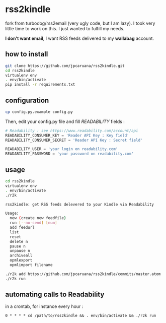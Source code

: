 # rss2kindle

fork from turbodog/rss2email (very ugly code, but I am lazy). I took very little time to work on this. I just wanted to fulfill my needs.

**I don't want email**, I want RSS feeds delivered to my **wallabag** account.

## how to install
````bash
git clone https://github.com/jpcaruana/rss2kindle.git
cd rss2kindle
virtualenv env
. env/bin/activate
pip install -r requirements.txt
````

## configuration
````bash
cp config.py.example config.py
````

Then, edit your config.py file and fill *READABILITY* fields :
````python
# Readability : see https://www.readability.com/account/api
READABILITY_CONSUMER_KEY = 'Reader API Key : Key field'
READABILITY_CONSUMER_SECRET = 'Reader API Key : Secret field'

READABILITY_USER = 'your login on readability.com'
READABILITY_PASSWORD = 'your password on readability.com'
````

## usage
````bash
cd rss2kindle
virtualenv env
. env/bin/activate
./r2k

rss2kindle: get RSS feeds delevered to your Kindle via Readability

Usage:
  new (create new feedfile)
  run [--no-send] [num]
  add feedurl
  list
  reset
  delete n
  pause n
  unpause n
  archiveall
  opmlexport
  opmlimport filename
````

````bash
./r2k add https://github.com/jpcaruana/rss2kindle/commits/master.atom
./r2k run
````

## automating calls to Readability
in a crontab, for instance every hour :
````
0 * * * * cd /path/to/rss2kindle && . env/bin/activate && ./r2k run
````
